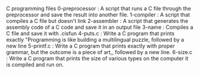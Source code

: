 C programming files
0-preprocessor : A script that runs a C file through the preprocessor and save the result into another file.
1-compiler : A script that compiles a C file but doesn't link
2-assembler : A script that generates the assembly code of a C code and save it in an output file
3-name : Compiles a C file and save it with .cisfun
4-puts.c : Write a C program that prints exactly "Programming is like building a multilingual puzzle, followed by a new line
5-printf.c : Write a C program that prints exactly with proper grammar, but the outcome is a piece of art,, followed by a new line.
6-size.c : Write a C program that prints the size of various types on the computer it is compiled and run on.


